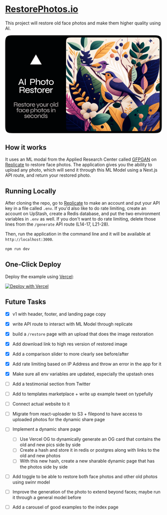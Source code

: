 # [RestorePhotos.io](https://restorephotos.io/)

This project will restore old face photos and make them higher quality using AI.

[![Face Photo Restorer](./public/og-image.png)](https://restorephotos.io/)

## How it works

It uses an ML modal from the Applied Research Center called [GFPGAN](https://github.com/TencentARC/GFPGAN) on [Replicate](https://replicate.com/) to restore face photos. The application gives you the ability to upload any photo, which will send it through this ML Model using a Next.js API route, and return your restored photo.

## Running Locally

After cloning the repo, go to [Replicate](https://replicate.com/) to make an account and put your API key in a file called `.env`. If you'd also like to do rate limiting, create an account on UpStash, create a Redis database, and put the two environment variables in `.env` as well. If you don't want to do rate limiting, delete those lines from the `/generate` API route (L14-17, L21-28).

Then, run the application in the command line and it will be available at `http://localhost:3000`.

```bash
npm run dev
```

## One-Click Deploy

Deploy the example using [Vercel](https://vercel.com?utm_source=github&utm_medium=readme&utm_campaign=vercel-examples):

[![Deploy with Vercel](https://vercel.com/button)](https://vercel.com/new/clone?repository-url=https://github.com/Nutlope/restorePhotos&env=REPLICATE_API_KEY,UPSTASH_REDIS_REST_URL,UPSTASH_REDIS_REST_TOKEN&project-name=face-photo-restorer&repo-name=restore-photos)

## Future Tasks

- [x] v1 with header, footer, and landing page copy
- [x] write API route to interact with ML Model through replicate
- [x] build a `/restore` page with an upload that does the image restoration
- [x] Add download link to high res version of restored image
- [x] Add a comparison slider to more clearly see before/after
- [x] Add rate limiting based on IP Address and throw an error in the app for it
- [x] Make sure all env variables are updated, especially the upstash ones
- [ ] Add a testimonial section from Twitter
- [ ] Add to templates marketplace + write up example tweet on typefully
- [ ] Connect actual website to it

- [ ] Migrate from react-uploader to S3 + filepond to have access to uploaded photos for the dynamic share page
- [ ] Implement a dynamic share page
  - [ ] Use Vercel OG to dynamically generate an OG card that contains the old and new pics side by side
  - [ ] Create a hash and store it in redis or postgres along with links to the old and new photos
  - [ ] With this new hash, create a new sharable dynamic page that has the photos side by side
- [ ] Add toggle to be able to restore both face photos and other old photos using swinr model
- [ ] Improve the generation of the photo to extend beyond faces; maybe run it through a general model before
- [ ] Add a carousel of good examples to the index page
